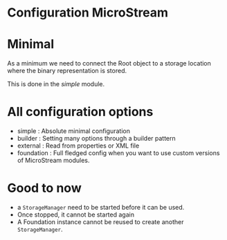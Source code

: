 # Configuration MicroStream

# Minimal

As a minimum we need to connect the Root object to a storage location where the binary representation is stored.

This is done in the _simple_ module.

# All configuration options

- simple : Absolute minimal configuration
- builder : Setting many options through a builder pattern
- external : Read from properties or XML file
- foundation : Full fledged config when you want to use custom versions of MicroStream modules.

# Good to now

- a `StorageManager` need to be started before it can be used.
- Once stopped, it cannot be started again
- A Foundation instance cannot be reused to create another `StorageManager`.
